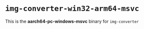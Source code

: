 # `img-converter-win32-arm64-msvc`

This is the **aarch64-pc-windows-msvc** binary for `img-converter`
